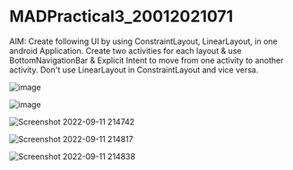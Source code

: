 # MADPractical3_20012021071

AIM: Create following UI by using ConstraintLayout, LinearLayout, in one android Application. Create two activities for each layout & use BottomNavigationBar & Explicit Intent 
to move from one activity to another activity. Don't use LinearLayout in ConstraintLayout and vice versa.

![image](https://user-images.githubusercontent.com/79136692/189537851-2773dd0f-f5d7-4450-81cd-382c8f0afe92.png)

![image](https://user-images.githubusercontent.com/79136692/189537926-cb3699e7-8c1e-4ed3-8d1a-1cda0a76d918.png)

![Screenshot 2022-09-11 214742](https://user-images.githubusercontent.com/79136692/189538101-0f1b0e99-05e4-413c-a44e-234fca3059f7.png)

![Screenshot 2022-09-11 214817](https://user-images.githubusercontent.com/79136692/189538105-4f33f813-6890-42dc-9fac-36a9a2964c65.png)

![Screenshot 2022-09-11 214838](https://user-images.githubusercontent.com/79136692/189538112-bad624e9-559c-47aa-a213-1bd89cf314a2.png)
